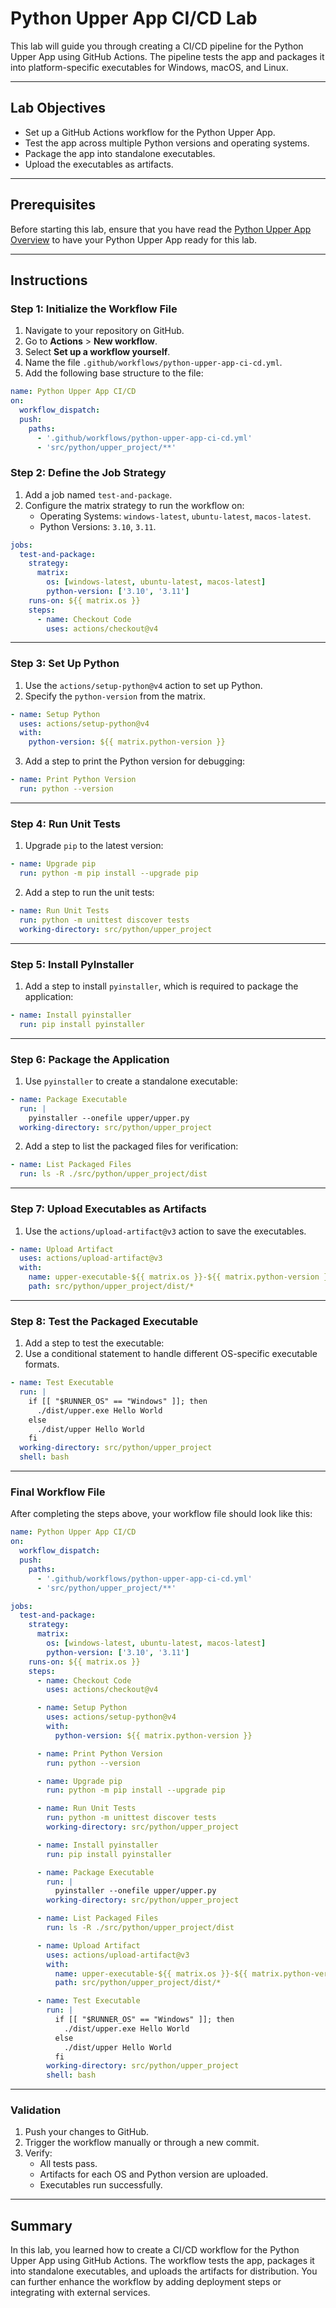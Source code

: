 # Python Upper App CI/CD Lab

This lab will guide you through creating a CI/CD pipeline for the Python Upper App using GitHub Actions. The pipeline tests the app and packages it into platform-specific executables for Windows, macOS, and Linux.

---

## Lab Objectives

- Set up a GitHub Actions workflow for the Python Upper App.
- Test the app across multiple Python versions and operating systems.
- Package the app into standalone executables.
- Upload the executables as artifacts.

---

## Prerequisites

Before starting this lab, ensure that you have read the [Python Upper App Overview](./python-upper-app-overview.md) to have your Python Upper App ready for this lab.

---

## Instructions

### Step 1: Initialize the Workflow File

1. Navigate to your repository on GitHub.
2. Go to **Actions** > **New workflow**.
3. Select **Set up a workflow yourself**.
4. Name the file `.github/workflows/python-upper-app-ci-cd.yml`.
5. Add the following base structure to the file:

```yaml
name: Python Upper App CI/CD
on:
  workflow_dispatch:
  push:
    paths:
      - '.github/workflows/python-upper-app-ci-cd.yml'
      - 'src/python/upper_project/**'
```

### Step 2: Define the Job Strategy

1. Add a job named `test-and-package`.
2. Configure the matrix strategy to run the workflow on:
   - Operating Systems: `windows-latest`, `ubuntu-latest`, `macos-latest`.
   - Python Versions: `3.10`, `3.11`.

```yaml
jobs:
  test-and-package:
    strategy:
      matrix:
        os: [windows-latest, ubuntu-latest, macos-latest]
        python-version: ['3.10', '3.11']
    runs-on: ${{ matrix.os }}
    steps:
      - name: Checkout Code
        uses: actions/checkout@v4
```

---

### Step 3: Set Up Python

1. Use the `actions/setup-python@v4` action to set up Python.
2. Specify the `python-version` from the matrix.

```yaml
- name: Setup Python
  uses: actions/setup-python@v4
  with:
    python-version: ${{ matrix.python-version }}
```

3. Add a step to print the Python version for debugging:

```yaml
- name: Print Python Version
  run: python --version
```

---

### Step 4: Run Unit Tests

1. Upgrade `pip` to the latest version:

```yaml
- name: Upgrade pip
  run: python -m pip install --upgrade pip
```

2. Add a step to run the unit tests:

```yaml
- name: Run Unit Tests
  run: python -m unittest discover tests
  working-directory: src/python/upper_project
```

---

### Step 5: Install PyInstaller

1. Add a step to install `pyinstaller`, which is required to package the application:

```yaml
- name: Install pyinstaller
  run: pip install pyinstaller
```

---

### Step 6: Package the Application

1. Use `pyinstaller` to create a standalone executable:

```yaml
- name: Package Executable
  run: |
    pyinstaller --onefile upper/upper.py
  working-directory: src/python/upper_project
```

2. Add a step to list the packaged files for verification:

```yaml
- name: List Packaged Files
  run: ls -R ./src/python/upper_project/dist
```

---

### Step 7: Upload Executables as Artifacts

1. Use the `actions/upload-artifact@v3` action to save the executables.

```yaml
- name: Upload Artifact
  uses: actions/upload-artifact@v3
  with:
    name: upper-executable-${{ matrix.os }}-${{ matrix.python-version }}
    path: src/python/upper_project/dist/*
```

---

### Step 8: Test the Packaged Executable

1. Add a step to test the executable:
2. Use a conditional statement to handle different OS-specific executable formats.

```yaml
- name: Test Executable
  run: |
    if [[ "$RUNNER_OS" == "Windows" ]]; then
      ./dist/upper.exe Hello World
    else
      ./dist/upper Hello World
    fi
  working-directory: src/python/upper_project
  shell: bash
```

---

### Final Workflow File

After completing the steps above, your workflow file should look like this:

```yaml
name: Python Upper App CI/CD
on:
  workflow_dispatch:
  push:
    paths:
      - '.github/workflows/python-upper-app-ci-cd.yml'
      - 'src/python/upper_project/**'

jobs:
  test-and-package:
    strategy:
      matrix:
        os: [windows-latest, ubuntu-latest, macos-latest]
        python-version: ['3.10', '3.11']
    runs-on: ${{ matrix.os }}
    steps:
      - name: Checkout Code
        uses: actions/checkout@v4

      - name: Setup Python
        uses: actions/setup-python@v4
        with:
          python-version: ${{ matrix.python-version }}

      - name: Print Python Version
        run: python --version

      - name: Upgrade pip
        run: python -m pip install --upgrade pip

      - name: Run Unit Tests
        run: python -m unittest discover tests
        working-directory: src/python/upper_project

      - name: Install pyinstaller
        run: pip install pyinstaller

      - name: Package Executable
        run: |
          pyinstaller --onefile upper/upper.py
        working-directory: src/python/upper_project

      - name: List Packaged Files
        run: ls -R ./src/python/upper_project/dist

      - name: Upload Artifact
        uses: actions/upload-artifact@v3
        with:
          name: upper-executable-${{ matrix.os }}-${{ matrix.python-version }}
          path: src/python/upper_project/dist/*

      - name: Test Executable
        run: |
          if [[ "$RUNNER_OS" == "Windows" ]]; then
            ./dist/upper.exe Hello World
          else
            ./dist/upper Hello World
          fi
        working-directory: src/python/upper_project
        shell: bash
```

---

### Validation

1. Push your changes to GitHub.
2. Trigger the workflow manually or through a new commit.
3. Verify:
   - All tests pass.
   - Artifacts for each OS and Python version are uploaded.
   - Executables run successfully.

---

## Summary

In this lab, you learned how to create a CI/CD workflow for the Python Upper App using GitHub Actions. The workflow tests the app, packages it into standalone executables, and uploads the artifacts for distribution. You can further enhance the workflow by adding deployment steps or integrating with external services.
